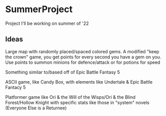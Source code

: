 # SummerProject
Project I'll be working on summer of '22

<h2>Ideas</h2>

Large map with randomly placed/spaced colored gems. A modified "keep the crown" game, you get points for every second you have a gem on you. Use points to summon minions for defence/attack or for potions for speed

Something similar to/based off of Epic Battle Fantasy 5

ASCII game, like Candy Box, with elements like Undertale & Epic Battle Fantacy 5

Platformer game like Ori & the Will of the Wisps/Ori & the Blind Forest/Hollow Knight with specific stats like those in "system" novels (Everyone Else is a Returnee)

